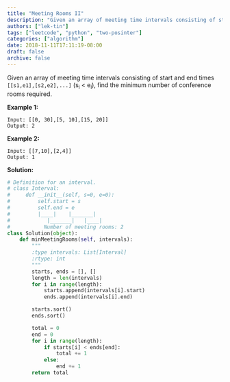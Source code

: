 ```yaml
---
title: "Meeting Rooms II"
description: "Given an array of meeting time intervals consisting of start and end times [[s1,e1],[s2,e2],...] (si < ei), find the minimum number of conference rooms required."
authors: ["lek-tin"]
tags: ["leetcode", "python", "two-posinter"]
categories: ["algorithm"]
date: 2018-11-11T17:11:19-08:00
draft: false
archive: false
---
```

Given an array of meeting time intervals consisting of start and end times `[[s1,e1],[s2,e2],...]` (s<sub>i</sub> < e<sub>i</sub>), find the minimum number of conference rooms required.

**Example 1:**
```
Input: [[0, 30],[5, 10],[15, 20]]
Output: 2
```
**Example 2:**
```
Input: [[7,10],[2,4]]
Output: 1
```
**Solution:**
```python
# Definition for an interval.
# class Interval:
#     def __init__(self, s=0, e=0):
#         self.start = s
#         self.end = e
#         |____|    |_______|
#            |_______|   |____|
#           Number of meeting rooms: 2
class Solution(object):
    def minMeetingRooms(self, intervals):
        """
        :type intervals: List[Interval]
        :rtype: int
        """
        starts, ends = [], []
        length = len(intervals)
        for i in range(length):
            starts.append(intervals[i].start)
            ends.append(intervals[i].end)

        starts.sort()
        ends.sort()

        total = 0
        end = 0
        for i in range(length):
            if starts[i] < ends[end]:
                total += 1
            else:
                end += 1
        return total
```